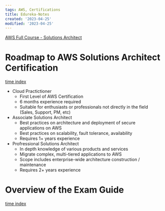 ```yaml
---
tags: AWS, Certifications
title: Edureka-Notes
created: '2023-04-25'
modified: '2023-04-25'
---
```


[AWS Full Course - Solutions Architect](https://www.youtube.com/watch?v=5gnoVjpfWxU)


# Roadmap to AWS Solutions Architect Certification
[time index](https://youtu.be/5gnoVjpfWxU?t=392)

- Cloud Practictioner
  - First Level of AWS Certification
  - 6 months experience required
  - Suitable for enthusiasts or professionals not directly in the field (Sales, Support, PM, etc)
- Associate Solutions Architect
  - Best practices on architecture and deployment of secure applications on AWS
  - Best practices on scalability, fault tolerance, availability
  - Requires 1+ years experience
- Profressional Solutions Architect
  - In depth knowledge of various products and services
  - Migrate complex, multi-tiered applications to AWS
  - Scope includes enterprise-wide architecture construction / maintenance
  - Requires 2+ years experience

# Overview of the Exam Guide
[time index](https://youtu.be/5gnoVjpfWxU?t=538)

